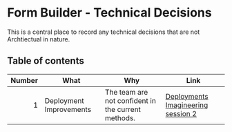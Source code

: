 # Form Builder - Technical Decisions

This is a central place to record any technical decisions that are not Archtiectual in nature. 

## Table of contents
| Number  | What | Why | Link  |
|  -------: |  --------------  |  --------------  |  -----------------  |
| 1 | Deployment Improvements | The team are not confident in the current methods. | [Deployments Imagineering session 2](deployments-imagineering-session-2.md) |


